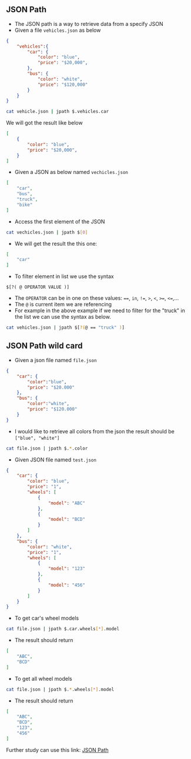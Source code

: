 ## JSON Path
* The JSON path is a way to retrieve data from a specify JSON
* Given a file `vehicles.json` as below
```json
{
    "vehicles":{
        "car": {
            "color": "blue",
            "price": "$20,000",
        },
        "bus": {
            "color": "white",
            "price": "$120,000"
        }
    }
}
```

```bash
cat vehicle.json | jpath $.vehicles.car
```

We will got the result like below

```json
[
    {
        "color": "blue",
        "price": "$20,000",
    }
]
```

* Given a JSON as below named `vechicles.json`
```json
[
    "car",
    "bus",
    "truck",
    "bike"
]
```
* Access the first element of the JSON
```bash
cat vechicles.json | jpath $[0]
```

* We will get the result the this one:
```json
[
    "car"
]
```

* To filter element in list we use the syntax
```
$[?( @ OPERATOR VALUE )]
```

* The `OPERATOR` can be in one on these values: `==`, `in`, `!=`, `>`, `<`, `>=`, `<=`,...
* The `@` is current item we are referencing
* For example in the above example if we need to filter for the "truck" in the list we can use the syntax as below.
```bash
cat vehicles.json | jpath $[?(@ == "truck" )]
```

## JSON Path wild card

* Given a json file named `file.json`
```json
{
    "car": {
        "color":"blue",
        "price": "$20.000"
    },
    "bus": {
        "color":"white",
        "price": "$120.000"
    }
}
```
* I would like to retrieve all colors from the json the result should be `["blue", "white"]`
```bash
cat file.json | jpath $.*.color
```

* Given JSON file named `test.json`
```json
{
    "car": {
        "color": "blue",
        "price": "1",
        "wheels": [
            {
                "model": "ABC"
            },
            {
                "model": "BCD"
            }
        ]
    },
    "bus": {
        "color": "white",
        "price": "1",
        "wheels": [
            {
                "model": "123"
            },
            {
                "model": "456"
            }
        ]
    }
}
```

* To get car's wheel models
```bash
cat file.json | jpath $.car.wheels[*].model
```

* The result should return
```json
[
    "ABC",
    "BCD"
]
```

* To get all wheel models 
```bash
cat file.json | jpath $.*.wheels[*].model
```

* The result should return
```json
[
    "ABC",
    "BCD",
    "123",
    "456"
]
```
Further study can use this link: [JSON Path](https://github.com/json-path/jpath)